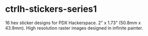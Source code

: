 # ctrlh-stickers-series1
16 hex sticker designs for PDX Hackerspace. 2" x 1.73" (50.8mm x 43.9mm). High resolution raster images designed in infinite painter.
